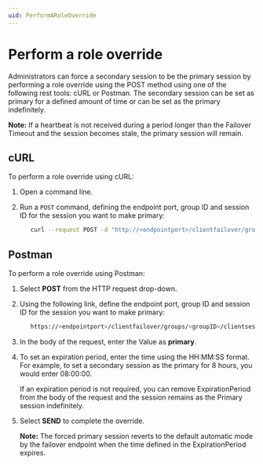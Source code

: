 ```yaml
---
uid: PerformARoleOverride
---
```


# Perform a role override

Administrators can force a secondary session to be the primary session by performing a role override using the POST method using one of the following rest tools: cURL or Postman. The secondary session can be set as primary for a defined amount of time or can be set as the primary indefinitely.

**Note:** If a heartbeat is not received during a period longer than the Failover Timeout and the session becomes stale, the primary session will remain.

## cURL

To perform a role override using cURL:

1. Open a command line.

2. Run a `POST` command, defining the endpoint port, group ID and session ID for the session you want to make primary:

   ```bash
      curl --request POST -d "http://<endpointport>/clientfailover/groups/<groupID>/clientsessions/<sessionID>/roleoverride"
      ```
## Postman

To perform a role override using Postman:

1. Select **POST** from the HTTP request drop-down.

2. Using the following link, define the endpoint port, group ID and session ID for the session you want to make primary:

   ```bash
      https://<endpointport>/clientfailover/groups/<groupID>/clientsessions/<sessionID>/roleoverride
      ```

3. In the body of the request, enter the Value as **primary**.

4. To set an expiration period, enter the time using the HH:MM:SS format. For example, to set a secondary session as the primary for 8 hours, you would enter 08:00:00.

   If an expiration period is not required, you can remove ExpirationPeriod from the body of the request and the session remains as the Primary session indefinitely.

5. Select **SEND** to complete the override. 

   **Note:** The forced primary session reverts to the default automatic mode by the failover endpoint when the time defined in the ExpirationPeriod expires.

